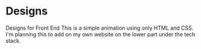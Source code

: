 # Designs
Designs for Front End
This is a simple animation using only HTML and CSS. I'm planning this to add on my own website on the lower part under the tech stack. 
